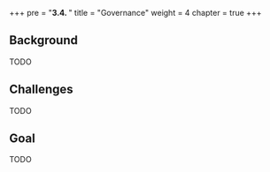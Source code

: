 +++
pre = "<b>3.4. </b>"
title = "Governance"
weight = 4
chapter = true
+++

## Background

TODO

## Challenges

TODO

## Goal

TODO 